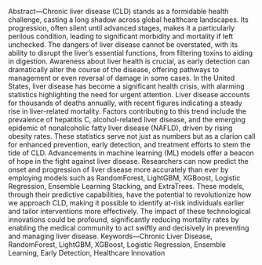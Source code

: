 Abstract—Chronic liver disease (CLD) stands as a formidable
health challenge, casting a long shadow across global healthcare
landscapes. Its progression, often silent until advanced stages,
makes it a particularly perilous condition, leading to significant
morbidity and mortality if left unchecked. The dangers of liver
disease cannot be overstated, with its ability to disrupt the liver’s
essential functions, from filtering toxins to aiding in digestion.
Awareness about liver health is crucial, as early detection can
dramatically alter the course of the disease, offering pathways
to management or even reversal of damage in some cases. In the
United States, liver disease has become a significant health crisis,
with alarming statistics highlighting the need for urgent attention.
Liver disease accounts for thousands of deaths annually, with
recent figures indicating a steady rise in liver-related mortality.
Factors contributing to this trend include the prevalence of
hepatitis C, alcohol-related liver disease, and the emerging
epidemic of nonalcoholic fatty liver disease (NAFLD), driven by
rising obesity rates. These statistics serve not just as numbers
but as a clarion call for enhanced prevention, early detection,
and treatment efforts to stem the tide of CLD. Advancements
in machine learning (ML) models offer a beacon of hope in
the fight against liver disease. Researchers can now predict the
onset and progression of liver disease more accurately than
ever by employing models such as RandomForest, LightGBM,
XGBoost, Logistic Regression, Ensemble Learning Stacking, and
ExtraTrees. These models, through their predictive capabilities,
have the potential to revolutionize how we approach CLD,
making it possible to identify at-risk individuals earlier and tailor
interventions more effectively. The impact of these technological
innovations could be profound, significantly reducing mortality
rates by enabling the medical community to act swiftly and
decisively in preventing and managing liver disease.
Keywords—Chronic Liver Disease, RandomForest, LightGBM,
XGBoost, Logistic Regression, Ensemble Learning, Early Detection, Healthcare Innovation
